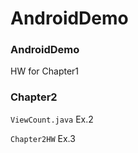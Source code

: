 # AndroidDemo
### AndroidDemo
HW for Chapter1

### Chapter2
`ViewCount.java`  Ex.2

`Chapter2HW`   Ex.3

